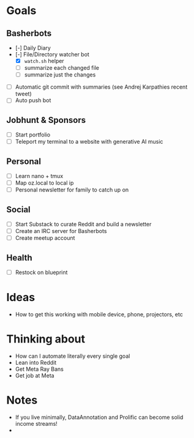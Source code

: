 # Goals
## Basherbots
- [-] Daily Diary
- [-] File/Directory watcher bot
  - [x] `watch.sh` helper
  - [ ] summarize each changed file
  - [ ] summarize just the changes
- [ ] Automatic git commit with summaries (see Andrej Karpathies recent tweet)
- [ ] Auto push bot
## Jobhunt & Sponsors
- [ ] Start portfolio
- [ ] Teleport my terminal to a website with generative AI music
## Personal
- [ ] Learn nano + tmux
- [ ] Map oz.local to local ip
- [ ] Personal newsletter for family to catch up on
## Social
- [ ] Start Substack to curate Reddit and build a newsletter
- [ ] Create an IRC server for Basherbots
- [ ] Create meetup account
## Health
- [ ] Restock on blueprint

# Ideas
- How to get this working with mobile device, phone, projectors, etc

# Thinking about
- How can I automate literally every single goal
- Lean into Reddit
- Get Meta Ray Bans
- Get job at Meta

# Notes
- If you live minimally, DataAnnotation and Prolific can become solid income streams!
- 
